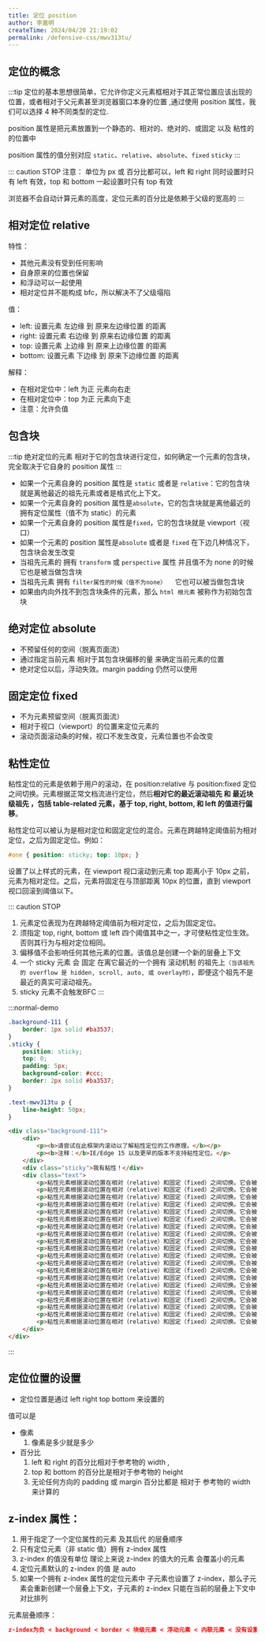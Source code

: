 ```yaml
---
title: 定位 position
author: 李嘉明
createTime: 2024/04/20 21:19:02
permalink: /defensive-css/mwv313tu/
---
```


## 定位的概念

:::tip
定位的基本思想很简单，它允许你定义元素框相对于其正常位置应该出现的位置，或者相对于父元素甚至浏览器窗口本身的位置 ,通过使用 position 属性，我们可以选择 4 种不同类型的定位.

position 属性是把元素放置到一个静态的、相对的、绝对的、或固定 以及 粘性的 的位置中

position 属性的值分别对应 `static`、`relative`、`absolute`、`fixed` `sticky`
:::

::: caution STOP
注意： 单位为 px 或 百分比都可以，left 和 right 同时设置时只有 left 有效，top 和 bottom 一起设置时只有 top 有效

浏览器不会自动计算元素的高度，定位元素的百分比是依赖于父级的宽高的
:::

## 相对定位 relative

特性：

- 其他元素没有受到任何影响
- 自身原来的位置也保留
- 和浮动可以一起使用
- 相对定位并不能构成 bfc，所以解决不了父级塌陷

值：

- left: 设置元素 左边缘 到 原来左边缘位置 的距离
- right: 设置元素 右边缘 到 原来右边缘位置 的距离
- top: 设置元素 上边缘 到 原来上边缘位置 的距离
- bottom: 设置元素 下边缘 到 原来下边缘位置 的距离

解释：

- 在相对定位中：left 为正 元素向右走
- 在相对定位中：top 为正 元素向下走
- 注意：允许负值

## 包含块

:::tip
绝对定位的元素 相对于它的包含块进行定位，如何确定一个元素的包含块，完全取决于它自身的 position 属性
:::

- 如果一个元素自身的 position 属性是 `static` 或者是 `relative`：它的包含块就是离他最近的祖先元素或者是格式化上下文。
- 如果一个元素自身的 position 属性是`absolute`，它的包含块就是离他最近的 拥有定位属性（值不为 static）的元素
- 如果一个元素自身的 position 属性是`fixed`，它的包含块就是 viewport（视口）
- 如果一个元素的 position 属性是`absolute` 或者是 `fixed` 在下边几种情况下，包含块会发生改变
- 当祖先元素的 拥有 `transform` 或 `perspective` 属性 并且值不为 none 的时候 它也是被当做包含块
- 当祖先元素 拥有 `filter属性的时候（值不为none）  ` 它也可以被当做包含块
- 如果由内向外找不到包含块条件的元素，那么 `html 根元素` 被称作为初始包含块

## 绝对定位 absolute

- 不预留任何的空间（脱离页面流）
- 通过指定当前元素 相对于其包含块偏移的量 来确定当前元素的位置
- 绝对定位以后，浮动失效。margin padding 仍然可以使用

## 固定定位 fixed

- 不为元素预留空间（脱离页面流）
- 相对于视口（viewport）的位置来定位元素的
- 滚动页面滚动条的时候，视口不发生改变，元素位置也不会改变

## 粘性定位

粘性定位的元素是依赖于用户的滚动，在 position:relative 与 position:fixed 定位之间切换。元素根据正常文档流进行定位，然后**相对它的最近滚动祖先 和 最近块级祖先 ，包括 table-related 元素，基于 top, right, bottom, 和 left 的值进行偏移**。

粘性定位可以被认为是相对定位和固定定位的混合。元素在跨越特定阈值前为相对定位，之后为固定定位。例如：

```css
#one { position: sticky; top: 10px; }
```
设置了以上样式的元素，在 viewport 视口滚动到元素 top 距离小于 10px 之前，元素为相对定位。之后，元素将固定在与顶部距离 10px 的位置，直到 viewport 视口回滚到阈值以下。

::: caution STOP
1. 元素定位表现为在跨越特定阈值前为相对定位，之后为固定定位。
2. 须指定 top, right, bottom 或 left 四个阈值其中之一，才可使粘性定位生效。否则其行为与相对定位相同。
3. 偏移值不会影响任何其他元素的位置。该值总是创建一个新的层叠上下文
4. 一个 sticky 元素 会 固定 在离它最近的一个拥有 滚动机制 的祖先上`（当该祖先的 overflow 是 hidden, scroll, auto, 或 overlay时）`，即便这个祖先不是最近的真实可滚动祖先。
5. sticky 元素不会触发BFC
:::


:::normal-demo

```css
.background-111 {
    border: 1px solid #ba3537;
}
.sticky {
    position: sticky;
    top: 0;
    padding: 5px;
    background-color: #ccc;
    border: 2px solid #ba3537;
}

.text-mwv313tu p {
    line-height: 50px;
}
```
```html
<div class="background-111">
    <div>
        <p><b>请尝试在此框架内滚动以了解粘性定位的工作原理。</b></p>
        <p><b>注释：</b>IE/Edge 15 以及更早的版本不支持粘性定位。</p>
    </div> 
    <div class="sticky">我有粘性！</div>
    <div class="text">
        <p>粘性元素根据滚动位置在相对（relative）和固定（fixed）之间切换。它会被相对定位，直到在视口中遇到给定的偏移位置为止 - 然后将其“粘贴”在适当的位置（比如 position:fixed）。</p>
        <p>粘性元素根据滚动位置在相对（relative）和固定（fixed）之间切换。它会被相对定位，直到在视口中遇到给定的偏移位置为止 - 然后将其“粘贴”在适当的位置（比如 position:fixed）。</p>
        <p>粘性元素根据滚动位置在相对（relative）和固定（fixed）之间切换。它会被相对定位，直到在视口中遇到给定的偏移位置为止 - 然后将其“粘贴”在适当的位置（比如 position:fixed）。</p>
        <p>粘性元素根据滚动位置在相对（relative）和固定（fixed）之间切换。它会被相对定位，直到在视口中遇到给定的偏移位置为止 - 然后将其“粘贴”在适当的位置（比如 position:fixed）。</p>
        <p>粘性元素根据滚动位置在相对（relative）和固定（fixed）之间切换。它会被相对定位，直到在视口中遇到给定的偏移位置为止 - 然后将其“粘贴”在适当的位置（比如 position:fixed）。</p>
        <p>粘性元素根据滚动位置在相对（relative）和固定（fixed）之间切换。它会被相对定位，直到在视口中遇到给定的偏移位置为止 - 然后将其“粘贴”在适当的位置（比如 position:fixed）。</p>
        <p>粘性元素根据滚动位置在相对（relative）和固定（fixed）之间切换。它会被相对定位，直到在视口中遇到给定的偏移位置为止 - 然后将其“粘贴”在适当的位置（比如 position:fixed）。</p>
        <p>粘性元素根据滚动位置在相对（relative）和固定（fixed）之间切换。它会被相对定位，直到在视口中遇到给定的偏移位置为止 - 然后将其“粘贴”在适当的位置（比如 position:fixed）。</p>
        <p>粘性元素根据滚动位置在相对（relative）和固定（fixed）之间切换。它会被相对定位，直到在视口中遇到给定的偏移位置为止 - 然后将其“粘贴”在适当的位置（比如 position:fixed）。</p>
        <p>粘性元素根据滚动位置在相对（relative）和固定（fixed）之间切换。它会被相对定位，直到在视口中遇到给定的偏移位置为止 - 然后将其“粘贴”在适当的位置（比如 position:fixed）。</p>
        <p>粘性元素根据滚动位置在相对（relative）和固定（fixed）之间切换。它会被相对定位，直到在视口中遇到给定的偏移位置为止 - 然后将其“粘贴”在适当的位置（比如 position:fixed）。</p>
        <p>粘性元素根据滚动位置在相对（relative）和固定（fixed）之间切换。它会被相对定位，直到在视口中遇到给定的偏移位置为止 - 然后将其“粘贴”在适当的位置（比如 position:fixed）。</p>
        <p>粘性元素根据滚动位置在相对（relative）和固定（fixed）之间切换。它会被相对定位，直到在视口中遇到给定的偏移位置为止 - 然后将其“粘贴”在适当的位置（比如 position:fixed）。</p>
        <p>粘性元素根据滚动位置在相对（relative）和固定（fixed）之间切换。它会被相对定位，直到在视口中遇到给定的偏移位置为止 - 然后将其“粘贴”在适当的位置（比如 position:fixed）。</p>
        <p>粘性元素根据滚动位置在相对（relative）和固定（fixed）之间切换。它会被相对定位，直到在视口中遇到给定的偏移位置为止 - 然后将其“粘贴”在适当的位置（比如 position:fixed）。</p>
        <p>粘性元素根据滚动位置在相对（relative）和固定（fixed）之间切换。它会被相对定位，直到在视口中遇到给定的偏移位置为止 - 然后将其“粘贴”在适当的位置（比如 position:fixed）。</p>
        <p>粘性元素根据滚动位置在相对（relative）和固定（fixed）之间切换。它会被相对定位，直到在视口中遇到给定的偏移位置为止 - 然后将其“粘贴”在适当的位置（比如 position:fixed）。</p>
        <p>粘性元素根据滚动位置在相对（relative）和固定（fixed）之间切换。它会被相对定位，直到在视口中遇到给定的偏移位置为止 - 然后将其“粘贴”在适当的位置（比如 position:fixed）。</p>
        <p>粘性元素根据滚动位置在相对（relative）和固定（fixed）之间切换。它会被相对定位，直到在视口中遇到给定的偏移位置为止 - 然后将其“粘贴”在适当的位置（比如 position:fixed）。</p>
        <p>粘性元素根据滚动位置在相对（relative）和固定（fixed）之间切换。它会被相对定位，直到在视口中遇到给定的偏移位置为止 - 然后将其“粘贴”在适当的位置（比如 position:fixed）。</p>
    </div>
</div>
```
:::

## 定位位置的设置

- 定位位置是通过 left right top bottom 来设置的

值可以是

- 像素
  1. 像素是多少就是多少
- 百分比
  1. left 和 right 的百分比相对于参考物的 width ,
  2. top 和 bottom 的百分比是相对于参考物的 height
  3. 无论任何方向的 padding 或 margin 百分比都是 相对于 参考物的 width 来计算的

## z-index 属性：

1. 用于指定了一个定位属性的元素 及其后代 的层叠顺序
2. 只有定位元素（非 static 值）拥有 z-index 属性
3. z-index 的值没有单位 理论上来说 z-index 的值大的元素 会覆盖小的元素
4. 定位元素默认的 z-index 的值 是 auto
5. 如果一个拥有 z-index 属性的定位元素中 子元素也设置了 z-index，那么子元素会重新创建一个层叠上下文，子元素的 z-index 只能在当前的层叠上下文中对比排列

元素层叠顺序：

```json
z-index为负 < background < border < 块级元素 < 浮动元素 < 内联元素 < 没有设置z-index的定位元素 < z-index为正
```
